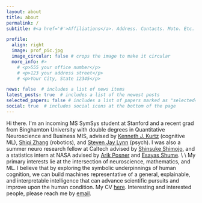 ```yaml
---
layout: about
title: about
permalink: /
subtitle: #<a href='#'>Affiliations</a>. Address. Contacts. Moto. Etc.

profile:
  align: right
  image: prof_pic.jpg
  image_circular: false # crops the image to make it circular
  more_info: #>
    # <p>555 your office number</p>
    # <p>123 your address street</p>
    # <p>Your City, State 12345</p>

news: false  # includes a list of news items
latest_posts: true  # includes a list of the newest posts
selected_papers: false # includes a list of papers marked as "selected={true}"
social: true  # includes social icons at the bottom of the page
---
```


Hi there. I'm an incoming MS SymSys student at Stanford and a recent grad from Binghamton University with double degrees in Quantitative Neuroscience and Business MIS, advised by <a href = "https://www.binghamton.edu/psychology/people/profile.html?id=kkurtz">Kenneth J. Kurtz</a> (cognitive ML), <a href = "https://www.cs.binghamton.edu/~szhang/">Shiqi Zhang</a> (robotics), and <a href = "https://www.binghamton.edu/psychology/people/profile.html?id=slynn">Steven Jay Lynn</a> (psych). I was also a summer neuro research fellow at Caltech advised by <a href = "https://neuroscience.caltech.edu/people/shinsuke-shin-shimojo">Shinsuke Shimojo</a>, and a statistics intern at NASA advised by <a href = "https://science.nasa.gov/people/dr-arik-posner/">Arik Posner</a> and <a href = "https://www.linkedin.com/in/esayas-shume-0ba15020//">Esayas Shume</a>. 
\\
\\
My primary interests lie at the intersection of neuroscience, mathematics, and ML. I believe that by exploring the symbolic underpinnings of human cognition, we can build machines representative of a general, explainable, and interpretable intelligence that can advance scientific pursuits and improve upon the human condition. My CV [here](assets/ZouCV.pdf). Interesting and interested people, please reach me by <a href="mailto:chelseazoubz@gmail.com">email</a>.

<br>


